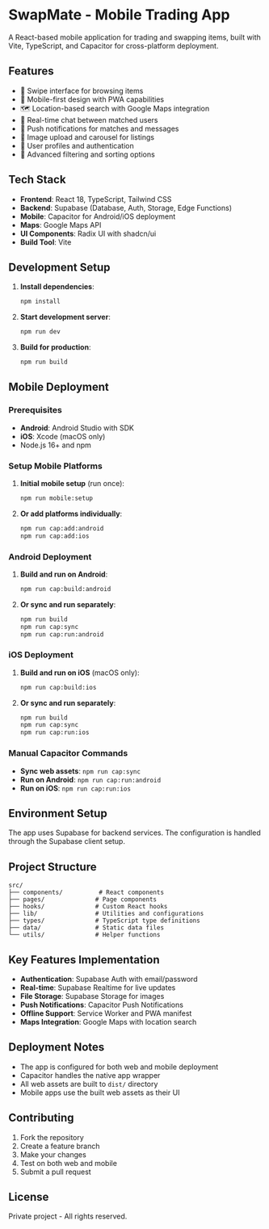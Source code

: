 # SwapMate - Mobile Trading App

A React-based mobile application for trading and swapping items, built with Vite, TypeScript, and Capacitor for cross-platform deployment.

## Features

- 🔄 Swipe interface for browsing items
- 📱 Mobile-first design with PWA capabilities
- 🗺️ Location-based search with Google Maps integration
- 💬 Real-time chat between matched users
- 🔔 Push notifications for matches and messages
- 📸 Image upload and carousel for listings
- 👤 User profiles and authentication
- 🎯 Advanced filtering and sorting options

## Tech Stack

- **Frontend**: React 18, TypeScript, Tailwind CSS
- **Backend**: Supabase (Database, Auth, Storage, Edge Functions)
- **Mobile**: Capacitor for Android/iOS deployment
- **Maps**: Google Maps API
- **UI Components**: Radix UI with shadcn/ui
- **Build Tool**: Vite

## Development Setup

1. **Install dependencies**:
   ```bash
   npm install
   ```

2. **Start development server**:
   ```bash
   npm run dev
   ```

3. **Build for production**:
   ```bash
   npm run build
   ```

## Mobile Deployment

### Prerequisites

- **Android**: Android Studio with SDK
- **iOS**: Xcode (macOS only)
- Node.js 16+ and npm

### Setup Mobile Platforms

1. **Initial mobile setup** (run once):
   ```bash
   npm run mobile:setup
   ```

2. **Or add platforms individually**:
   ```bash
   npm run cap:add:android
   npm run cap:add:ios
   ```

### Android Deployment

1. **Build and run on Android**:
   ```bash
   npm run cap:build:android
   ```

2. **Or sync and run separately**:
   ```bash
   npm run build
   npm run cap:sync
   npm run cap:run:android
   ```

### iOS Deployment

1. **Build and run on iOS** (macOS only):
   ```bash
   npm run cap:build:ios
   ```

2. **Or sync and run separately**:
   ```bash
   npm run build
   npm run cap:sync
   npm run cap:run:ios
   ```

### Manual Capacitor Commands

- **Sync web assets**: `npm run cap:sync`
- **Run on Android**: `npm run cap:run:android`
- **Run on iOS**: `npm run cap:run:ios`

## Environment Setup

The app uses Supabase for backend services. The configuration is handled through the Supabase client setup.

## Project Structure

```
src/
├── components/          # React components
├── pages/              # Page components
├── hooks/              # Custom React hooks
├── lib/                # Utilities and configurations
├── types/              # TypeScript type definitions
├── data/               # Static data files
└── utils/              # Helper functions
```

## Key Features Implementation

- **Authentication**: Supabase Auth with email/password
- **Real-time**: Supabase Realtime for live updates
- **File Storage**: Supabase Storage for images
- **Push Notifications**: Capacitor Push Notifications
- **Offline Support**: Service Worker and PWA manifest
- **Maps Integration**: Google Maps with location search

## Deployment Notes

- The app is configured for both web and mobile deployment
- Capacitor handles the native app wrapper
- All web assets are built to `dist/` directory
- Mobile apps use the built web assets as their UI

## Contributing

1. Fork the repository
2. Create a feature branch
3. Make your changes
4. Test on both web and mobile
5. Submit a pull request

## License

Private project - All rights reserved.